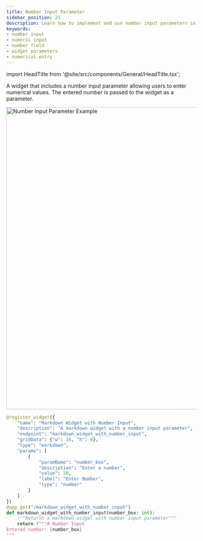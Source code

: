 ```yaml
---
title: Number Input Parameter
sidebar_position: 23
description: Learn how to implement and use number input parameters in OpenBB Workspace widgets, including configuration options and example usage
keywords:
- number input
- numeric input
- number field
- widget parameters
- numerical entry
---
```


import HeadTitle from '@site/src/components/General/HeadTitle.tsx';

<HeadTitle title="Number Input | OpenBB Workspace Docs" />

A widget that includes a number input parameter allowing users to enter numerical values. The entered number is passed to the widget as a parameter.

<img className="pro-border-gradient" width="800" alt="Number Input Parameter Example" src="https://openbb-cms.directus.app/assets/dc2395cf-a452-46a6-9ae4-e2be882a21c2.png" />

```python
@register_widget({
    "name": "Markdown Widget with Number Input",
    "description": "A markdown widget with a number input parameter",
    "endpoint": "markdown_widget_with_number_input",
    "gridData": {"w": 16, "h": 6},
    "type": "markdown",
    "params": [
        {
            "paramName": "number_box",
            "description": "Enter a number",
            "value": 20,
            "label": "Enter Number",
            "type": "number"
        }
    ]
})
@app.get("/markdown_widget_with_number_input")
def markdown_widget_with_number_input(number_box: int):
    """Returns a markdown widget with number input parameter"""
    return f"""# Number Input
Entered number: {number_box}
""" 